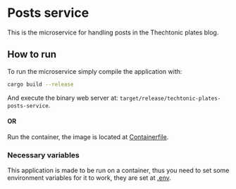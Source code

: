 # Posts service

This is the microservice for handling posts in the Thechtonic plates blog.

## How to run

To run the microservice simply compile the application with:
```bash
cargo build --release
```

And execute the binary web server at: ```target/release/techtonic-plates-posts-service```.

#### OR

Run the container, the image is located at [Containerfile](container/Containerfile).

### Necessary variables

This application is made to be run on a container, thus you need to set some environment variables for it to work, they are set at [.env](.env).